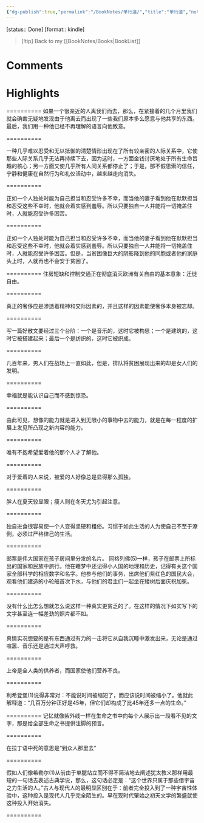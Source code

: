 ```yaml
---
{"dg-publish":true,"permalink":"/BookNotes/单行道/","title":"单行道","noteIcon":""}
---
```


[status:: Done]
[format:: kindle]

>[!tip] Back to my [[BookNotes/Books\|BookList]]

# Comments

# Highlights

==========
如果一个很亲近的人离我们而去，那么，在紧接着的几个月里我们就会确凿无疑地发现由于他离去而出现了一些我们原本多么愿意与他共享的东西。最后，我们用一种他已经不再理解的语言向他致意。

==========

一种几乎难以忍受和无以抵御的清楚情形出现在了所有较亲密的人际关系中，它使那些人际关系几乎无法再持续下去，因为这时，一方面金钱讨厌地处于所有生命旨趣的核心；另一方面又使几乎所有人间关系都停止了；于是，那不假思索的信任，宁静和健康在自然行为和礼仪活动中，越来越走向消失。

==========

正如一个人独处时能为自己担当和忍受许多不幸，而当他的妻子看到他在默默担当和忍受这些不幸时，他就会着实感到羞辱。所以只要独自一人并能将一切掩盖住时，人就能忍受许多困苦。

==========

正如一个人独处时能为自己担当和忍受许多不幸，而当他的妻子看到他在默默担当和忍受这些不幸时，他就会着实感到羞辱。所以只要独自一人并能将一切掩盖住时，人就能忍受许多困苦。但是，当贫困像巨大的阴影降到他的同胞或者他的家庭头上时，人就再也不会安于贫困了。

==========
住房短缺和控制交通正在彻底消灭欧洲有关自由的基本意象：迁徙自由。

==========

真正的奢侈应是渗透着精神和交际因素的，并且这样的因素能使奢侈本身被忘却。

==========

写一篇好散文要经过三个台阶：一个是音乐的，这时它被构思；一个是建筑的，这时它被搭建起来；最后一个是纺织的，这时它被织成。

==========


几百年来，男人们在战场上一直如此，但是，排队将贫困展现出来的却是女人们的发明。

==========

幸福就是能认识自己而不感到惊恐。

==========

由此可见，想像的能力就是进入到无限小的事物中去的能力，就是在每一程度的扩展上发见所凸现之新内容的能力。

==========

唯有不抱希望爱着他的那个人才了解他。

==========


对于爱着的人来说，被爱的人好像总是显得那么孤独。

==========

胖人在夏天较显眼；瘦人则在冬天尤为引起注意。

==========


独自进食很容易使一个人变得坚硬和粗俗。习惯于如此生活的人为使自己不至于潦倒，必须过严格律己的生活。

==========


邮票是伟大国家在孩子房间里分发的名片。 同格列佛(5)一样，孩子在邮票上所标出的国家和民族中旅行。他在睡梦中还记得小人国的地理和历史，记得有关这个国家全部科学的相应数字和名字。他参与他们的事务，出席他们紫红色的国民大会，观看他们建造的小轮船首次下水，与他们的君主们一起坐在矮树后面庆祝加冕。

==========

没有什么比怎么想就怎么说这样一种真实更贫乏的了。在这样的情况下如实写下的文字甚至连一幅差劲的照片都不如。

==========


真情实况想要的是有东西通过有力的一击将它从自我沉睡中激发出来，无论是通过喧嚣、音乐还是通过大声呼救。

==========

上帝是全人类的供养者，而国家使他们营养不良。

==========


利希登堡(1)说得非常对：不能说时间被缩短了，而应该说时间被缩小了。他就此解释道：“几百万分钟正好是45年，但它们却构成了比45年还多一点的生命。”

==========
记忆就像紫外线一样在生命之书中向每个人展示出一段看不见的文字，那是给全部生命之书提供注脚的预言。

==========

在拉丁语中死的意思是“到众人那里去”

==========

假如人们像希勒尔(1)从前由于单腿站立而不得不简洁地去阐述犹太教义那样用最短的一句话去表述古典学说，那么，这句话必定是：“这个世界只属于那些借宇宙之力生活的人。”古人与现代人的最明显区别在于：前者完全投入到了一种宇宙性体验中，这种投入是现代人几乎完全陌生的。早在现时代肇始之初天文学的繁盛就使这种投入开始消失。

==========
